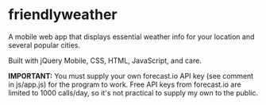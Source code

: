 # friendlyweather
A mobile web app that displays essential weather info for your location and several popular cities.

Built with jQuery Mobile, CSS, HTML, JavaScript, and care.

**IMPORTANT:** You must supply your own forecast.io API key (see comment in js/app.js) for the program to work. Free API keys from forecast.io are limited to 1000 calls/day, so it's not practical to supply my own to the public.
